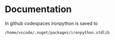 # Documentation

In github codespaces ironpython is saved to

```bash
/home/vscode/.nuget/packages/ironpython.stdlib
```